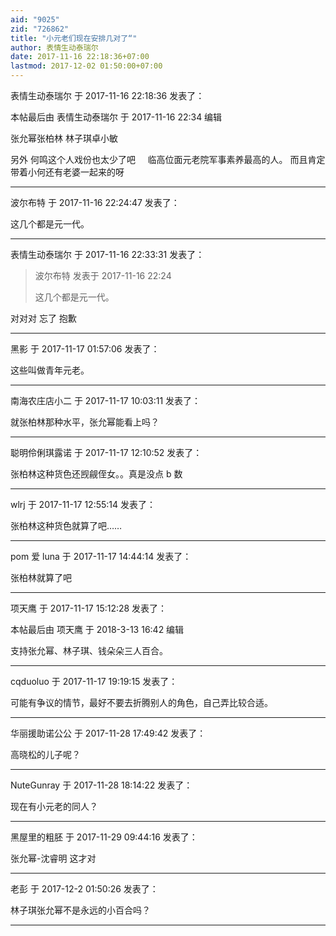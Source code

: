 ```yaml
---
aid: "9025"
zid: "726862"
title: "小元老们现在安排几对了“"
author: 表情生动泰瑞尔
date: 2017-11-16 22:18:36+07:00
lastmod: 2017-12-02 01:50:00+07:00
---
```


表情生动泰瑞尔 于 2017-11-16 22:18:36 发表了：

本帖最后由 表情生动泰瑞尔 于 2017-11-16 22:34 编辑

张允幂张柏林 林子琪卓小敏

另外 何鸣这个人戏份也太少了吧     临高位面元老院军事素养最高的人。 而且肯定带着小何还有老婆一起来的呀

---

波尔布特 于 2017-11-16 22:24:47 发表了：

这几个都是元一代。

---

表情生动泰瑞尔 于 2017-11-16 22:33:31 发表了：

> 波尔布特 发表于 2017-11-16 22:24
>
> 这几个都是元一代。

对对对 忘了 抱歉

---

黑影 于 2017-11-17 01:57:06 发表了：

这些叫做青年元老。

---

南海农庄店小二 于 2017-11-17 10:03:11 发表了：

就张柏林那种水平，张允幂能看上吗？

---

聪明伶俐琪露诺 于 2017-11-17 12:10:52 发表了：

张柏林这种货色还觊觎侄女。。真是没点 b 数

---

wlrj 于 2017-11-17 12:55:14 发表了：

张柏林这种货色就算了吧……

---

pom 爱 luna 于 2017-11-17 14:44:14 发表了：

张柏林就算了吧

---

项天鹰 于 2017-11-17 15:12:28 发表了：

本帖最后由 项天鹰 于 2018-3-13 16:42 编辑

支持张允幂、林子琪、钱朵朵三人百合。

---

cqduoluo 于 2017-11-17 19:19:15 发表了：

可能有争议的情节，最好不要去折腾别人的角色，自己弄比较合适。

---

华丽援助诺公公 于 2017-11-28 17:49:42 发表了：

高晓松的儿子呢？

---

NuteGunray 于 2017-11-28 18:14:22 发表了：

现在有小元老的同人？

---

黑屋里的粗胚 于 2017-11-29 09:44:16 发表了：

张允幂-沈睿明 这才对

---

老彭 于 2017-12-2 01:50:26 发表了：

林子琪张允幂不是永远的小百合吗？

---
